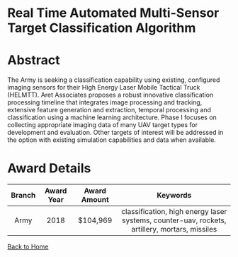 
Real Time Automated Multi-Sensor Target Classification Algorithm
================================================================

# Abstract


The Army is seeking a classification capability using existing, configured imaging sensors for their High Energy Laser Mobile Tactical Truck (HELMTT). Aret Associates proposes a robust innovative classification processing timeline that integrates image processing and tracking, extensive feature generation and extraction, temporal processing and classification using a machine learning architecture. Phase I focuses on collecting appropriate imaging data of many UAV target types for development and evaluation. Other targets of interest will be addressed in the option with existing simulation capabilities and data when available.  

# Award Details

|Branch|Award Year|Award Amount|Keywords|
| :---: | :---: | :---: | :---: |
|Army|2018|$104,969|classification, high energy laser systems, counter-uav, rockets, artillery, mortars, missiles|
  
  


[Back to Home](https://github.com/chrischow/dod_sbir_awards#1030)